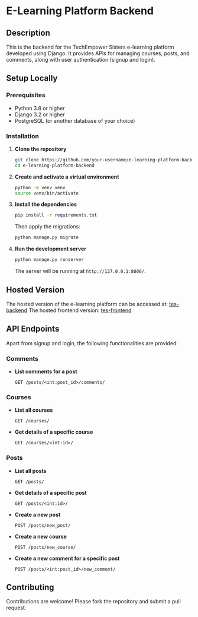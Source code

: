 
# E-Learning Platform Backend

## Description

This is the backend for the TechEmpower Sisters e-learning platform developed using Django. It provides APIs for managing courses, posts, and comments, along with user authentication (signup and login).

## Setup Locally

### Prerequisites

- Python 3.8 or higher
- Django 3.2 or higher
- PostgreSQL (or another database of your choice)

### Installation

1. **Clone the repository**

    ```bash
    git clone https://github.com/your-username/e-learning-platform-backend.git
    cd e-learning-platform-backend
    ```

2. **Create and activate a virtual environment**

    ```bash
    python -m venv venv
    source venv/bin/activate 
    ```

3. **Install the dependencies**

    ```bash
    pip install -r requirements.txt
    ```


    Then apply the migrations:

    ```bash
    python manage.py migrate
    ```

5. **Run the development server**

    ```bash
    python manage.py runserver
    ```

    The server will be running at `http://127.0.0.1:8000/`.

## Hosted Version

The hosted version of the e-learning platform can be accessed at: [tes-backend](https://tes-backend.onrender.com/api)
The hosted frontend version: [tes-frontend](tes-ten-rho.vercel.app)

## API Endpoints

Apart from signup and login, the following functionalities are provided:

### Comments

- **List comments for a post**

    ```http
    GET /posts/<int:post_id>/comments/
    ```

### Courses

- **List all courses**

    ```http
    GET /courses/
    ```

- **Get details of a specific course**

    ```http
    GET /courses/<int:id>/
    ```

### Posts

- **List all posts**

    ```http
    GET /posts/
    ```

- **Get details of a specific post**

    ```http
    GET /posts/<int:id>/
    ```

- **Create a new post**

    ```http
    POST /posts/new_post/
    ```

- **Create a new course**

    ```http
    POST /posts/new_course/
    ```

- **Create a new comment for a specific post**

    ```http
    POST /posts/<int:post_id>/new_comment/
    ```

## Contributing

Contributions are welcome! Please fork the repository and submit a pull request.


